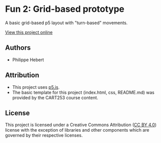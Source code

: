 # Fun 2: Grid-based prototype

A basic grid-based p5 layout with "turn-based" movements.

[View this project online](https://philippefutureby.github.io/cu-cart253/fun/2)

## Authors

- Philippe Hebert

## Attribution

- This project uses [p5.js](https://p5js.org).
- The basic template for this project (index.html, css, README.md) was provided by the CART253 course content.

## License

This project is licensed under a Creative Commons Attribution ([CC BY 4.0](https://creativecommons.org/licenses/by/4.0/deed.en)) license with the exception of libraries and other components which are governed by their respective licenses.